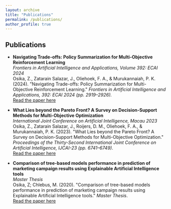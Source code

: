 ```yaml
---
layout: archive
title: "Publications"
permalink: /publications/
author_profile: true
---
```


## Publications

- **Navigating Trade-offs: Policy Summarization for Multi-Objective Reinforcement Learning**  
  *Frontiers in Artificial Intelligence and Applications, Volume 392: ECAI 2024*  
  Osika, Z., Zatarain Salazar, J., Oliehoek, F. A., & Murukannaiah, P. K. (2024). "Navigating Trade-offs: Policy Summarization for Multi-Objective Reinforcement Learning." _Frontiers in Artificial Intelligence and Applications, 392: ECAI 2024 (pp. 2919–2926)._  
  [Read the paper here](https://ebooks.iospress.nl/doi/10.3233/FAIA240830#:~:text=real%2Dworld%20application.-,Download,-Contact)

- **What Lies beyond the Pareto Front? A Survey on Decision-Support Methods for Multi-Objective Optimization**  
  *International Joint Conference on Artificial Intelligence, Macau 2023*  
  Osika, Z., Zatarain Salazar, J., Roijers, D. M., Oliehoek, F. A., & Murukannaiah, P. K. (2023). "What Lies beyond the Pareto Front? A Survey on Decision-Support Methods for Multi-Objective Optimization." _Proceedings of the Thirty-Second International Joint Conference on Artificial Intelligence, IJCAI-23 (pp. 6741–6749)._  
  [Read the paper here](https://www.ijcai.org/proceedings/2023/0755.pdf)

- **Comparison of tree-based models performance in prediction of marketing campaign results using Explainable Artificial Intelligence tools**  
  *Master Thesis*  
  Osika, Z; Chlebus, M. (2020). "Comparison of tree-based models performance in prediction of marketing campaign results using Explainable Artificial Intelligence tools." _Master Thesis_.  
  [Read the paper here](https://www.researchgate.net/profile/Marcin-Chlebus/publication/341914621_COMPARISON_OF_TREE-BASED_MODELS_PERFORMANCE_IN_PREDICTION_OF_MARKETING_CAMPAIGN_RESULTS_USING_EXPLAINABLE_ARTIFICIAL_INTELLIGENCE_TOOLS_MARCIN_CHLEBUS_ZUZANNA_OSIKA_UNIVERSITY_OF_WARSAW_FACULTY_OF_ECO/links/5ed95c3492851c9c5e815902/COMPARISON-OF-TREE-BASED-MODELS-PERFORMANCE-IN-PREDICTION-OF-MARKETING-CAMPAIGN-RESULTS-USING-EXPLAINABLE-ARTIFICIAL-INTELLIGENCE-TOOLS-MARCIN-CHLEBUS-ZUZANNA-OSIKA-UNIVERSITY-OF-WARSAW-FACULTY-OF-ECO.pdf)
